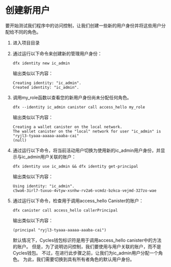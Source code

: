 # 创建新用户

要开始测试我们程序中的访问控制，让我们创建一些新的用户身份并将这些用户分配给不同的角色。

1. 进入项目目录
2. 通过运行以下命令来创建新的管理用户身份：  


   ```text
   dfx identity new ic_admin
   ```

   输出类似以下内容：

   ```text
   Creating identity: "ic_admin".
   Created identity: "ic_admin".
   ```

3. 调用my\_role函数以查看您的新用户身份尚未分配任何角色。  


   ```text
   dfx --identity ic_admin canister call access_hello my_role
   ```

   输出类似以下内容：

   ```text
   Creating a wallet canister on the local network.
   The wallet canister on the "local" network for user "ic_admin" is "ryjl3-tyaaa-aaaaa-aaaba-cai"
   (null)
   ```

4. 通过运行以下命令，将当前活动用户切换为使用新的ic\_admin用户身份，并显示与ic\_admin用户关联的账户：  


   ```text
   dfx identity use ic_admin && dfx identity get-principal
   ```

   输出类似以下内容：

   ```text
   Using identity: "ic_admin".
   c5wa6-3irl7-tuxuo-4vtyw-xsnhw-rv2a6-vcmdz-bzkca-vejmd-327zo-wae
   ```

5. 通过运行以下命令，检查用于调用access\_hello Canister的账户：  


   ```text
   dfx canister call access_hello callerPrincipal
   ```

   输出类似以下内容：

   ```text
   (principal "ryjl3-tyaaa-aaaaa-aaaba-cai")
   ```

   默认情况下，Cycles钱包标识符是用于调用access\_hello canister中的方法的账户。 但是，为了说明访问控制，我们要使用与用户关联的账户，而不是Cycles钱包。 不过，在进行此步骤之前，让我们为ic\_admin用户分配一个角色。 为此，我们需要切换到具有所有者角色的默认用户身份。

